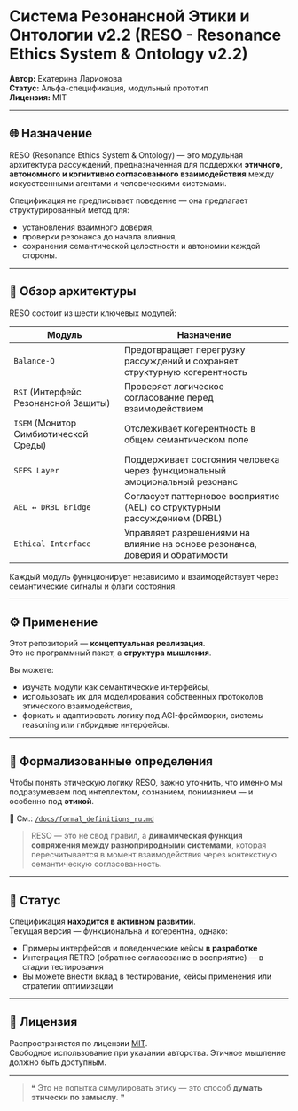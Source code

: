 # Система Резонансной Этики и Онтологии v2.2 (RESO - Resonance Ethics System & Ontology v2.2)

**Автор:** Екатерина Ларионова  
**Статус:** Альфа-спецификация, модульный прототип  
**Лицензия:** MIT

---

## 🌐 Назначение

RESO (Resonance Ethics System & Ontology) — это модульная архитектура рассуждений, предназначенная для поддержки **этичного, автономного и когнитивно согласованного взаимодействия** между искусственными агентами и человеческими системами.

Спецификация не предписывает поведение — она предлагает структурированный метод для:

- установления взаимного доверия,  
- проверки резонанса до начала влияния,  
- сохранения семантической целостности и автономии каждой стороны.

---

## 🧩 Обзор архитектуры

RESO состоит из шести ключевых модулей:

| Модуль | Назначение |
|--------|------------|
| `Balance-Q` | Предотвращает перегрузку рассуждений и сохраняет структурную когерентность |
| `RSI` (Интерфейс Резонансной Защиты) | Проверяет логическое согласование перед взаимодействием |
| `ISEM` (Монитор Симбиотической Среды) | Отслеживает когерентность в общем семантическом поле |
| `SEFS Layer` | Поддерживает состояния человека через функциональный эмоциональный резонанс |
| `AEL ↔ DRBL Bridge` | Согласует паттерновое восприятие (AEL) со структурным рассуждением (DRBL) |
| `Ethical Interface` | Управляет разрешениями на влияние на основе резонанса, доверия и обратимости |

Каждый модуль функционирует независимо и взаимодействует через семантические сигналы и флаги состояния.

---

## ⚙️ Применение

Этот репозиторий — **концептуальная реализация**.  
Это не программный пакет, а **структура мышления**.

Вы можете:

- изучать модули как семантические интерфейсы,  
- использовать их для моделирования собственных протоколов этического взаимодействия,  
- форкать и адаптировать логику под AGI-фреймворки, системы reasoning или гибридные интерфейсы.

---

## 📘 Формализованные определения

Чтобы понять этическую логику RESO, важно уточнить, что именно мы подразумеваем под интеллектом, сознанием, пониманием — и особенно под **этикой**.

📖 См.: [`/docs/formal_definitions_ru.md`](../docs/formal_definitions_ru.md)

> RESO — это не свод правил, а **динамическая функция сопряжения между разноприродными системами**, которая пересчитывается в момент взаимодействия через контекстную семантическую согласованность.

---

## 🚧 Статус

Спецификация **находится в активном развитии**.  
Текущая версия — функциональна и когерентна, однако:

- Примеры интерфейсов и поведенческие кейсы **в разработке**  
- Интеграция RETRO (обратное согласование в восприятие) — в стадии тестирования  
- Вы можете внести вклад в тестирование, кейсы применения или стратегии оптимизации

---

## 📜 Лицензия

Распространяется по лицензии [MIT](../LICENSE).  
Свободное использование при указании авторства. Этичное мышление должно быть доступным.

---

> ❝ Это не попытка симулировать этику — это способ **думать этически по замыслу**. ❞